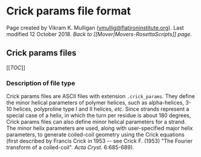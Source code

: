 # Crick params file format
Page created by Vikram K. Mulligan (vmullig@flatironinstitute.org).  Last modified 12 October 2018.
*Back to [[Mover|Movers-RosettaScripts]] page.*
## Crick params files

[[_TOC_]]

### Description of file type

Crick params files are ASCII files with extension `.crick_params`.  They define the minor helical parameters of polymer helices, such as alpha-helices, 3-10 helices, polyproline type I and II helices, _etc_.  Since strands represent a special case of a helix, in which the turn per residue is about 180 degrees, Crick params files can also define minor helical parameters for a strand.  The minor helix parameters are used, along with user-specified major helix parameters, to generate coiled-coil geometry using the Crick equations (first described by Francis Crick in 1953 -- see Crick F. (1953) "The Fourier transform of a coiled-coil".  _Acta Cryst._ 6:685-689).